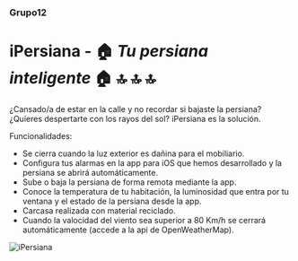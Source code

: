 ### Grupo12 

# iPersiana - :house: *Tu persiana inteligente* :house: :top: :top: :top:


¿Cansado/a de estar en la calle y no recordar si bajaste la persiana?
¿Quieres despertarte con los rayos del sol?
iPersiana es la solución.

Funcionalidades:
- Se cierra cuando la luz exterior es dañina para el mobiliario.
- Configura tus alarmas en la app para iOS que hemos desarrollado y la persiana se abrirá automáticamente.
- Sube o baja la persiana de forma remota mediante la app.
- Conoce la temperatura de tu habitación, la luminosidad que entra por tu ventana y el estado de la persiana desde la app.
- Carcasa realizada con material reciclado.
- Cuando la valocidad del viento sea superior a 80 Km/h se cerrará automáticamente (accede a la api de OpenWeatherMap).

![iPersiana](https://i.imgur.com/royldk2.png)
